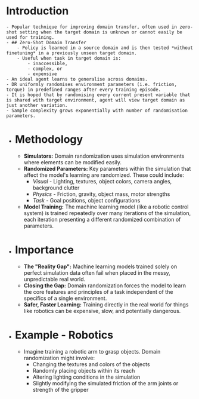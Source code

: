 # Introduction
	- Popular technique for improving domain transfer, often used in zero-shot setting when the target domain is unknown or cannot easily be used for training.
	- ## Zero-Shot Domain Transfer
		- Policy is learned in a source domain and is then tested *without finetuning* in a previously unseen target domain.
		- Useful when task in target domain is:
			- inaccessible,
			- complex, or
			- expensive
	- An ideal agent learns to generalise across domains.
	- DR uniformly randomises environment parameters (i.e. friction, torque) in predefined ranges after every training episode.
	- It is hoped that by randomising every current present variable that is shared with target environment, agent will view target domain as just another variation.
	- Sample complexity grows exponentially with number of randomisation parameters.
- # Methodology
	- **Simulators:** Domain randomization uses simulation environments where elements can be modified easily.
	- **Randomized Parameters:** Key parameters within the simulation that affect the model's learning are randomized. These could include:
		- *Visual* - Lighting, textures, object colors, camera angles, background clutter
		- *Physics* -  Friction, gravity, object mass, motor strengths
		- *Task* - Goal positions, object configurations
	- **Model Training:** The machine learning model (like a robotic control system) is trained repeatedly over many iterations of the simulation, each iteration presenting a different randomized combination of parameters.
- # Importance
	- **The "Reality Gap":** Machine learning models trained solely on perfect simulation data often fail when placed in the messy, unpredictable real world.
	- **Closing the Gap:** Domain randomization forces the model to learn the core features and principles of a task independent of the specifics of a single environment.
	- **Safer, Faster Learning:**  Training directly in the real world for things like robotics can be expensive, slow, and potentially dangerous.
- # Example - Robotics
	- Imagine training a robotic arm to grasp objects. Domain randomization might involve:
		- Changing the textures and colors of the objects
		- Randomly placing objects within its reach
		- Altering lighting conditions in the simulation
		- Slightly modifying the simulated friction of the arm joints or strength of the gripper